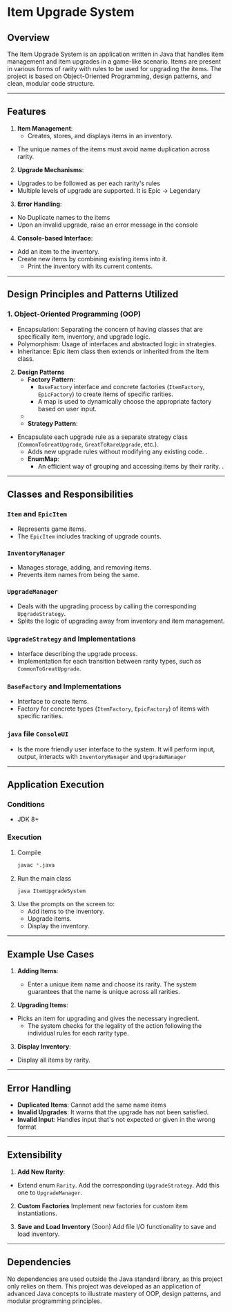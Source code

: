 # Item Upgrade System


## Overview
The Item Upgrade System is an application written in Java that handles item management and item upgrades in a game-like scenario. Items are present in various forms of rarity with rules to be used for upgrading the items. The project is based on Object-Oriented Programming, design patterns, and clean, modular code structure.


---


## Features
1. **Item Management**:
   - Creates, stores, and displays items in an inventory.
- The unique names of the items must avoid name duplication across rarity.

2. **Upgrade Mechanisms**:
  - Upgrades to be followed as per each rarity's rules
  - Multiple levels of upgrade are supported. It is Epic → Legendary

3. **Error Handling**:
  - No Duplicate names to the items
  - Upon an invalid upgrade, raise an error message in the console

4. **Console-based Interface**:
  - Add an item to the inventory.
- Create new items by combining existing items into it.
   - Print the inventory with its current contents.

---
## Design Principles and Patterns Utilized
### 1. **Object-Oriented Programming (OOP)**
   - Encapsulation: Separating the concern of having classes that are specifically item, inventory, and upgrade logic.
   - Polymorphism: Usage of interfaces and abstracted logic in strategies.
   - Inheritance: Epic item class then extends or inherited from the Item class.

2. **Design Patterns**
   - **Factory Pattern**:
     - `BaseFactory` interface and concrete factories (`ItemFactory`, `EpicFactory`) to create items of specific rarities.
     - A map is used to dynamically choose the appropriate factory based on user input.
   - 
   - **Strategy Pattern**:
- Encapsulate each upgrade rule as a separate strategy class (`CommonToGreatUpgrade`, `GreatToRareUpgrade`, etc.).
     - Adds new upgrade rules without modifying any existing code.
  .
   - **EnumMap**:
     - An efficient way of grouping and accessing items by their rarity.
  .
---

## Classes and Responsibilities
### `Item` and `EpicItem`
- Represents game items.
- The `EpicItem` includes tracking of upgrade counts.

### `InventoryManager`
- Manages storage, adding, and removing items.
- Prevents item names from being the same.

### `UpgradeManager`
- Deals with the upgrading process by calling the corresponding `UpgradeStrategy`.
- Splits the logic of upgrading away from inventory and item management.

### `UpgradeStrategy` and Implementations
- Interface describing the upgrade process.
- Implementation for each transition between rarity types, such as `CommonToGreatUpgrade`.

### `BaseFactory` and Implementations
- Interface to create items.
- Factory for concrete types (`ItemFactory`, `EpicFactory`) of items with specific rarities.

### `java` file `ConsoleUI`

- Is the more friendly user interface to the system.
It will perform input, output, interacts with `InventoryManager` and `UpgradeManager`

---

## Application Execution
### Conditions
- JDK 8+

### Execution
1. Compile
   ```bash
   javac *.java
   ```
2. Run the main class
   ```bash
   java ItemUpgradeSystem
   ```
3. Use the prompts on the screen to:
    - Add items to the inventory.
    - Upgrade items.
    - Display the inventory.

---

## Example Use Cases
1. **Adding Items**:
    - Enter a unique item name and choose its rarity.
    The system guarantees that the name is unique across all rarities.

2. **Upgrading Items**:
- Picks an item for upgrading and gives the necessary ingredient.
  - The system checks for the legality of the action following the individual rules for each rarity type.

3. **Display Inventory**:
  - Display all items by rarity.

---

## Error Handling
- **Duplicated Items**: Cannot add the same name items
- **Invalid Upgrades**: It warns that the upgrade has not been satisfied.
- **Invalid Input**: Handles input that's not expected or given in the wrong format

---

## Extensibility
1. **Add New Rarity**:
- Extend enum `Rarity`.
   Add the corresponding `UpgradeStrategy`.
   Add this one to `UpgradeManager`.

2. **Custom Factories**
   Implement new factories for custom item instantiations.

3. **Save and Load Inventory** (Soon)
   Add file I/O functionality to save and load inventory.

---
## Dependencies
No dependencies are used outside the Java standard library, as this project only relies on them.
This project was developed as an application of advanced Java concepts to illustrate mastery of OOP, design patterns, and modular programming principles.

